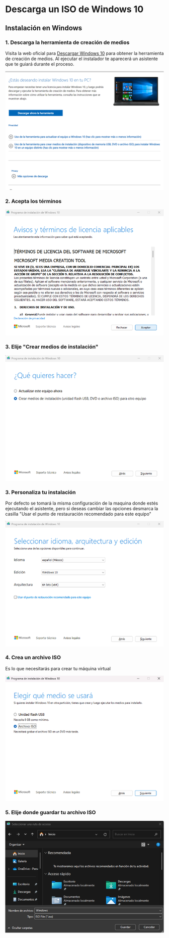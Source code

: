 # Descarga un ISO de Windows 10

## Instalación en Windows

### 1. Descarga la herramienta de creación de medios

Visita la web oficial para [Descargar Windows 10](https://www.microsoft.com/es-es/software-download/windows10) para obtener la herramienta de creación de medios. Al ejecutar el instalador te aparecerá un asistente que te guiará durante el proceso.

![Descarga windows iso](../../.learn/assets/downloadWin1.png)

### 2. Acepta los términos

![Descarga windows iso](../../.learn/assets/downloadWin2.png)

### 3. Elije "Crear medios de instalación"

![Descarga windows iso](../../.learn/assets/downloadWin3.png)

### 3. Personaliza tu instalación

Por defecto se tomará la misma configuración de la maquina donde estés ejecutando el asistente, pero si deseas cambiar las opciones desmarca la casilla "Usar el punto de restauración recomendado para este equipo"

![Descarga windows iso](../../.learn/assets/downloadWin4.png)

### 4. Crea un archivo ISO

Es lo que necesitarás para crear tu máquina virtual

![Descarga windows iso](../../.learn/assets/downloadWin5.png)

### 5. Elije donde guardar tu archivo ISO

![Descarga windows iso](../../.learn/assets/downloadWin6.png)
